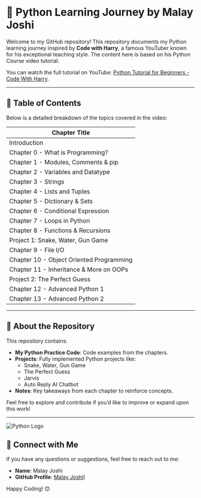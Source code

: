 # 🔧 Python Learning Journey by Malay Joshi

Welcome to my GitHub repository! This repository documents my Python learning journey inspired by **Code with Harry**, a famous YouTuber known for his exceptional teaching style. The content here is based on his Python Course video tutorial.

You can watch the full tutorial on YouTube: [Python Tutorial for Beginners - Code With Harry](https://www.youtube.com/).

---

## 📃 Table of Contents
Below is a detailed breakdown of the topics covered in the video:

| Chapter Title                          |
|---------------------------------------|
| Introduction                          |
| Chapter 0 - What is Programming?      |
| Chapter 1 - Modules, Comments & pip   |
| Chapter 2 - Variables and Datatype    |
| Chapter 3 - Strings                  |
| Chapter 4 - Lists and Tuples         |
| Chapter 5 - Dictionary & Sets        |
| Chapter 6 - Conditional Expression   |
| Chapter 7 - Loops in Python          |
| Chapter 8 - Functions & Recursions   |
| Project 1: Snake, Water, Gun Game    |
| Chapter 9 - File I/O                 |
| Chapter 10 - Object Oriented Programming |
| Chapter 11 - Inheritance & More on OOPs |
| Project 2: The Perfect Guess         |
| Chapter 12 - Advanced Python 1       |
| Chapter 13 - Advanced Python 2       |


---

## 🔸 About the Repository
This repository contains:

- **My Python Practice Code**: Code examples from the chapters.
- **Projects**: Fully implemented Python projects like:
  - Snake, Water, Gun Game
  - The Perfect Guess
  - Jarvis
  - Auto Reply AI Chatbot
- **Notes**: Key takeaways from each chapter to reinforce concepts.

Feel free to explore and contribute if you’d like to improve or expand upon this work!

---

![Python Logo](https://upload.wikimedia.org/wikipedia/commons/c/c3/Python-logo-notext.svg)

## 📢 Connect with Me
If you have any questions or suggestions, feel free to reach out to me:

- **Name**: Malay Joshi
- **GitHub Profile**: [Malay Joshi](https://github.com/joshimalay))

Happy Coding! 😊

